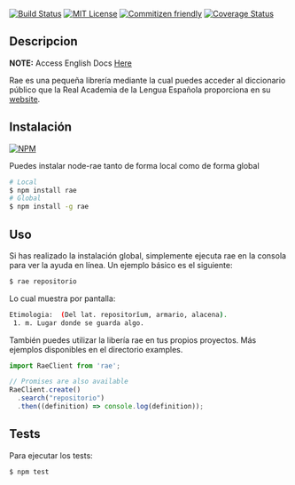 
[![Build Status](https://travis-ci.org/Tsur/node-rae.png)](https://travis-ci.org/Tsur/node-rae)
[![MIT License](https://img.shields.io/npm/l/es6-lib-template.svg?style=flat-square)](http://opensource.org/licenses/MIT)
[![Commitizen friendly](https://img.shields.io/badge/commitizen-friendly-brightgreen.svg)](http://commitizen.github.io/cz-cli/)
[![Coverage Status](https://coveralls.io/repos/github/Tsur/node-rae/badge.svg?branch=inestable)](https://coveralls.io/github/Tsur/node-rae?branch=inestable)

## Descripcion

**NOTE:** Access English Docs [Here](docs/en/README.md)

Rae es una pequeña librería mediante la cual puedes acceder al diccionario público que la Real Academia de la Lengua Española proporciona en su [website](http://www.rae.es/).

## Instalación

[![NPM](https://nodei.co/npm/rae.png)](https://nodei.co/npm/rae/)

Puedes instalar node-rae tanto de forma local como de forma global

```bash
# Local
$ npm install rae
# Global
$ npm install -g rae
```

## Uso

Si has realizado la instalación global, simplemente ejecuta rae en la consola para ver la ayuda en línea. Un ejemplo básico es el siguiente:

```bash
$ rae repositorio
```

Lo cual muestra por pantalla:

```bash
Etimologia:  (Del lat. repositorĭum, armario, alacena).
 1. m. Lugar donde se guarda algo.
```

También puedes utilizar la libería rae en tus propios proyectos. Más ejemplos disponibles en el directorio examples.

```js
import RaeClient from 'rae';

// Promises are also available
RaeClient.create()
  .search("repositorio")
  .then((definition) => console.log(definition));
```

## Tests

Para ejecutar los tests:

```bash
$ npm test
```